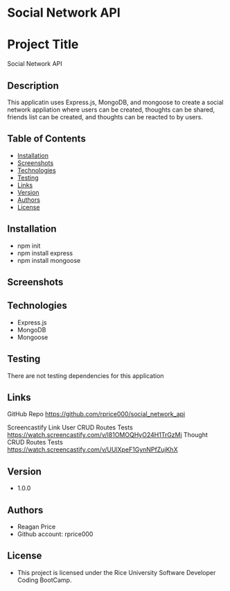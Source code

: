 # Social Network API


# Project Title
Social Network API

## Description
This applicatin uses Express.js, MongoDB, and mongoose to create a social network appliation where users can be created, thoughts can be shared, friends list can be created, and thoughts can be reacted to by users.


## Table of Contents
* [Installation](#installation)
* [Screenshots](#screenshots)
* [Technologies](#technologies)
* [Testing](#testing)
* [Links](#links)
* [Version](#version)
* [Authors](#authors)
* [License](#license)

## Installation
- npm init
- npm install express
- npm install mongoose


## Screenshots


## Technologies
- Express.js
- MongoDB
- Mongoose

## Testing
There are not testing dependencies for this application


## Links
GitHub Repo
https://github.com/rprice000/social_network_api

Screencastify Link
User CRUD Routes Tests
https://watch.screencastify.com/v/I81OMOQHyO24H1TrGzMi
Thought CRUD Routes Tests
https://watch.screencastify.com/v/UUlXpeF1GynNPfZujKhX

## Version

- 1.0.0

## Authors


- Reagan Price
- Github account: rprice000

## License

- This project is licensed under the Rice University Software Developer Coding BootCamp.